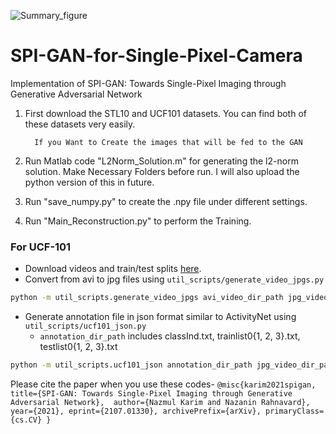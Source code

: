 ![Summary_figure](https://user-images.githubusercontent.com/24496189/136644335-9a54bb61-87be-4255-8376-6790064df6cb.png)
# SPI-GAN-for-Single-Pixel-Camera
Implementation of SPI-GAN: Towards Single-Pixel Imaging through Generative Adversarial Network

1. First download the STL10 and UCF101 datasets. You can find both of these datasets very easily. 
	
		 If you Want to Create the images that will be fed to the GAN 
		 
2. Run Matlab code "L2Norm_Solution.m" for generating the l2-norm solution. Make Necessary Folders before run. I will also upload the python version of this in future.  
		
		
3. Run "save_numpy.py" to create the .npy file under different settings. 

4. Run "Main_Reconstruction.py" to perform the Training.



### For UCF-101

* Download videos and train/test splits [here](http://crcv.ucf.edu/data/UCF101.php).
* Convert from avi to jpg files using ```util_scripts/generate_video_jpgs.py```

```bash
python -m util_scripts.generate_video_jpgs avi_video_dir_path jpg_video_dir_path ucf101
```

* Generate annotation file in json format similar to ActivityNet using ```util_scripts/ucf101_json.py```
  * ```annotation_dir_path``` includes classInd.txt, trainlist0{1, 2, 3}.txt, testlist0{1, 2, 3}.txt

```bash
python -m util_scripts.ucf101_json annotation_dir_path jpg_video_dir_path dst_json_path
```
Please cite the paper when you use these codes-
	```
	@misc{karim2021spigan,
	      title={SPI-GAN: Towards Single-Pixel Imaging through Generative Adversarial Network}, 
	      author={Nazmul Karim and Nazanin Rahnavard},
	      year={2021},
	      eprint={2107.01330},
	      archivePrefix={arXiv},
	      primaryClass={cs.CV}
	}
	```
